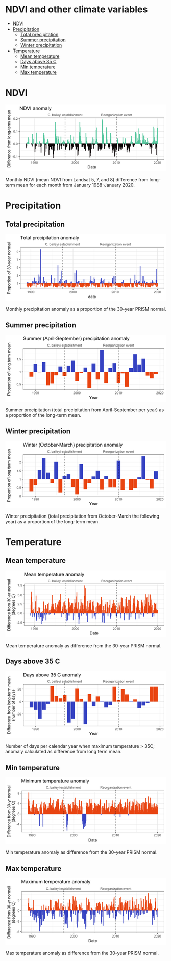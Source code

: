 NDVI and other climate variables
================

  - [NDVI](#ndvi)
  - [Precipitation](#precipitation)
      - [Total precipitation](#total-precipitation)
      - [Summer precipitation](#summer-precipitation)
      - [Winter precipitation](#winter-precipitation)
  - [Temperature](#temperature)
      - [Mean temperature](#mean-temperature)
      - [Days above 35 C](#days-above-35-c)
      - [Min temperature](#min-temperature)
      - [Max temperature](#max-temperature)

# NDVI

![](ndvi_climate_files/figure-gfm/unnamed-chunk-2-1.png)<!-- -->

Monthly NDVI (mean NDVI from Landsat 5, 7, and 8) difference from
long-term mean for each month from January 1988-January 2020.

# Precipitation

## Total precipitation

![](ndvi_climate_files/figure-gfm/unnamed-chunk-4-1.png)<!-- -->

Monthly precipitation anomaly as a proportion of the 30-year PRISM
normal.

## Summer precipitation

![](ndvi_climate_files/figure-gfm/unnamed-chunk-5-1.png)<!-- -->

Summer precipitation (total precipitation from April-September per year)
as a proportion of the long-term mean.

## Winter precipitation

![](ndvi_climate_files/figure-gfm/unnamed-chunk-6-1.png)<!-- -->

Winter precipitation (total precipitation from October-March the
following year) as a proportion of the long-term mean.

# Temperature

## Mean temperature

![](ndvi_climate_files/figure-gfm/unnamed-chunk-7-1.png)<!-- -->

Mean temperature anomaly as difference from the 30-year PRISM normal.

## Days above 35 C

![](ndvi_climate_files/figure-gfm/unnamed-chunk-8-1.png)<!-- -->

Number of days per calendar year when maximum temperature \> 35C;
anomaly calculated as difference from long term mean.

## Min temperature

![](ndvi_climate_files/figure-gfm/unnamed-chunk-9-1.png)<!-- -->

Min temperature anomaly as difference from the 30-year PRISM normal.

## Max temperature

![](ndvi_climate_files/figure-gfm/unnamed-chunk-10-1.png)<!-- -->

Max temperature anomaly as difference from the 30-year PRISM normal.
